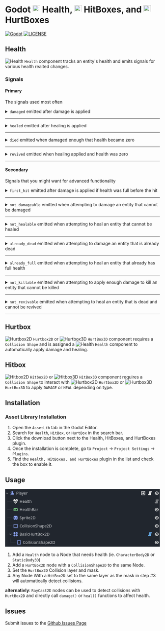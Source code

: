 # Godot <img src="https://raw.githubusercontent.com/cluttered-code/godot-health-hitbox-hurtbox/refs/heads/main/addons/health_hitbox_hurtbox/health/health.svg" width="24" height="24"/>  Health, <img src="https://raw.githubusercontent.com/cluttered-code/godot-health-hitbox-hurtbox/refs/heads/main/addons/health_hitbox_hurtbox/2d/hit_box_2d/hit_box_2d.svg" width="24" height="24"/> HitBoxes, and <img src="https://raw.githubusercontent.com/cluttered-code/godot-health-hitbox-hurtbox/refs/heads/main/addons/health_hitbox_hurtbox/3d/hurt_box_3d/hurt_box_3d.svg" width="24" height="24"/> HurtBoxes

[![Godot](https://img.shields.io/badge/Godot-4.3%2b-blue?logo=godot-engine)](https://godotengine.org/download)
[![LICENSE](https://img.shields.io/badge/license-MIT-blue)](https://github.com/cluttered-code/godot-health-components/blob/main/addons/health_components/LICENSE)

## Health

![Health](https://raw.githubusercontent.com/cluttered-code/godot-health-hitbox-hurtbox/refs/heads/main/addons/health_hitbox_hurtbox/health/health.svg) `Health` component tracks an entity's health and emits signals for various health realted changes.

### Signals

#### Primary

The signals used most often

<details>
<summary><code>damaged</code> emitted after damage is applied</summary>

#### Parameters
>| name  | type | description |
>|-------|------|-------------|
>| owner | Node | The `owner` of the `Health` Node |
>| amount | int | The amount of damage recieved |
>| applied | int | The amount of damage applied before death |

#### Code
```gdscript
signal damaged(owner: Node, amount: int, applied: int)
```
</details>

---

<details>
<summary><code>healed</code> emitted after healing is applied</summary>

#### Parameters
>| name  | type | description |
>|-------|------|-------------|
>| owner | Node | The `owner` of the `Health` Node |
>| amount | int | The amount of healing recieved |
>| applied | int | The amount of healing applied before full |

#### Code
```gdscript
signal healed(owner: Node, amount: int, applied: int)
```
</details>

---

<details>
<summary><code>died</code> emitted when damaged enough that health became zero</summary>

#### Parameters
>| Name  | Type | Description |
>|-------|------|-------------|
>| owner | Node | The `owner` of the `Health` Node |


#### Code
```gdscript
signal died(owner: Node)
```
</details>

---

<details>
<summary><code>revived</code> emitted when healing applied and health was zero</summary>

#### Parameters
>| Name  | Type | Description |
>|-------|------|-------------|
>| owner | Node | The `owner` of the `Health` Node |


#### Code
```gdscript
signal revived(owner: Node)
```
</details>

---

#### Secondary

Signals that you might want for advanced functionality

<details>
<summary><code>first_hit</code> emitted after damage is applied if health was full before the hit</summary>

#### Parameters
>| Name  | Type | Description |
>|-------|------|-------------|
>| owner | Node | The `owner` of the `Health` Node |


#### Code
```gdscript
signal first_hit(owner: Node)
```
</details>

---

<details>
<summary><code>not_damageable</code> emitted when attempting to damage an entity that cannot be damaged</summary>

#### Parameters
>| Name  | Type | Description |
>|-------|------|-------------|
>| owner | Node | The `owner` of the `Health` Node |


#### Code
```gdscript
signal not_damageable(owner: Node)
```
</details>

---

<details>
<summary><code>not_healable</code> emitted when attempting to heal an entity that cannot be healed</summary>

#### Parameters
>| Name  | Type | Description |
>|-------|------|-------------|
>| owner | Node | The `owner` of the `Health` Node |


#### Code
```gdscript
signal not_healable(owner: Node)
```
</details>

---

<details>
<summary><code>already_dead</code> emitted when attempting to damage an entity that is already dead</summary>

#### Parameters
>| Name  | Type | Description |
>|-------|------|-------------|
>| owner | Node | The `owner` of the `Health` Node |


#### Code
```gdscript
signal already_dead(owner: Node)
```
</details>

---

<details>
<summary><code>already_full</code> emitted when attempting to heal an entity that already has full health</summary>

#### Parameters
>| Name  | Type | Description |
>|-------|------|-------------|
>| owner | Node | The `owner` of the `Health` Node |


#### Code
```gdscript
signal already_full(owner: Node)
```
</details>

---

<details>
<summary><code>not_killable</code> emitted when attempting to apply enough damage to kill an entity that cannot be killed</summary>

#### Parameters
>| Name  | Type | Description |
>|-------|------|-------------|
>| owner | Node | The `owner` of the `Health` Node |


#### Code
```gdscript
signal not_killable(owner: Node)
```
</details>

---

<details>
<summary><code>not_revivable</code> emitted when attempting to heal an entity that is dead and cannot be revived</summary>

#### Parameters
>| Name  | Type | Description |
>|-------|------|-------------|
>| owner | Node | The `owner` of the `Health` Node |


#### Code
```gdscript
signal not_revivable(owner: Node)
```
</details>

---



## Hurtbox

![Hurtbox2D](https://raw.githubusercontent.com/cluttered-code/godot-health-hitbox-hurtbox/refs/heads/main/addons/health_hitbox_hurtbox/2d/hurt_box_2d/hurt_box_2d.svg) `Hurtbox2D` or ![Hurtbox3D](https://raw.githubusercontent.com/cluttered-code/godot-health-hitbox-hurtbox/refs/heads/main/addons/health_hitbox_hurtbox/3d/hurt_box_3d/hurt_box_3d.svg) `HurtBox3D` component requires a `Collision Shape` and is assigned a ![Health](https://raw.githubusercontent.com/cluttered-code/godot-health-hitbox-hurtbox/refs/heads/main/addons/health_hitbox_hurtbox/health/health.svg) `Health` component to automatically apply damage and healing.

## Hitbox

![Hitbox2D](https://raw.githubusercontent.com/cluttered-code/godot-health-hitbox-hurtbox/refs/heads/main/addons/health_hitbox_hurtbox/2d/hit_box_2d/hit_box_2d.svg) `Hitbox2D` or ![Hitbox3D](https://raw.githubusercontent.com/cluttered-code/godot-health-hitbox-hurtbox/refs/heads/main/addons/health_hitbox_hurtbox/3d/hit_box_3d/hit_box_3d.svg) `HitBox3D` component requires a `Collision Shape` to interact with ![Hurtbox2D](https://raw.githubusercontent.com/cluttered-code/godot-health-hitbox-hurtbox/refs/heads/main/addons/health_hitbox_hurtbox/2d/hurt_box_2d/hurt_box_2d.svg) `Hurtbox2D` or ![Hurtbox3D](https://raw.githubusercontent.com/cluttered-code/godot-health-hitbox-hurtbox/refs/heads/main/addons/health_hitbox_hurtbox/3d/hurt_box_3d/hurt_box_3d.svg) `HurtBox3D` to apply `DAMAGE` or `HEAL` depending on type.

## Installation

### Asset Library Installation

1. Open the `AssetLib` tab in the Godot Editor.
2. Search for `Health`, `HitBox`, or `HurtBox` in the search bar.
3. Click the download button next to the Health, HitBoxes, and HurtBoxes plugin.
4. Once the installation is complete, go to `Project` -> `Project Settings` -> `Plugins`.
5. Find the `Health, HitBoxes, and HurtBoxes` plugin in the list and check the box to enable it.

## Usage

![Player Structure](https://raw.githubusercontent.com/cluttered-code/godot-health-hitbox-hurtbox/refs/heads/main/images/character_structure.png "CharacterBody2D Structure")

1. Add a `Health` node to a Node that needs health (ie. `CharacterBody2D` or `StaticBody3D`)
2. Add a `HurtBox2D` node with a `CollisionShape2D` to the same Node.
3. Set the `HurtBox2D` Collision layer and mask.
4. Any Node With a `HitBox2D` set to the same layer as the mask in step #3 will automatically detect collisions.

**alternativly**: `RayCast2D` nodes can be used to detect collisions with `HurtBox2D` and directly call `damage()` or `heal()` functions to affect health.

## Issues

Submit issues to the [Github Issues Page](https://github.com/cluttered-code/godot-health-hitbox-hurtbox/issues)
